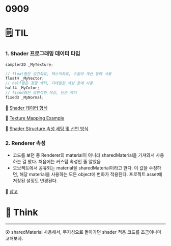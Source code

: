 # 0909

# 🗒️ TIL

### 1. Shader 프로그래밍 데이터 타입

```csharp
sampler2D _MyTexture;

// float형은 공간좌표, 텍스처좌표, 스칼라 계산 등에 사용
float4 _MyVector;
// half형은 정밀 벡터, 디테일한 색상 등에 사용
half4 _MyColor;
// fixed형은 일반적인 색상, 단순 벡터
fixed3 _MyNormal;

```

📎 [Shader 데이터 형식](https://docs.unity3d.com/Manual/SL-DataTypesAndPrecision.html)

📎 [Texture Mapping Example](https://kblog.popekim.com/2011/12/03-part-2.html)

📎 [Shader Structure 속성 세팅 및 선언 방식](https://m.blog.naver.com/PostView.naver?isHttpsRedirect=true&blogId=ateliersera&logNo=220398987371)

### 2. Renderer 속성

- 코드를 보던 중 Renderer의 material이 아니라 sharedMaterial을 가져와서 사용하는 걸 봤다. 처음에는 커스텀 속성인 줄 알았음
- 오브젝트에서 공유되는 material을 sharedMaterial이라고 한다. 이 값을 수정하면, 해당 material을 사용하는 모든 object에 변화가 적용된다. 프로젝트 asset에 저장된 설정도 변경된다.

📎 [참고](https://docs.unity3d.com/kr/530/ScriptReference/Renderer-sharedMaterial.html)

# 💭 Think

---

😲 sharedMaterial 사용해서, 무지성으로 돌아가던 shader 적용 코드를 조금이나마 고쳐보자.
